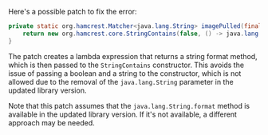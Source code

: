 Here's a possible patch to fix the error:
```java
private static org.hamcrest.Matcher<java.lang.String> imagePulled(final java.lang.String image) {
    return new org.hamcrest.core.StringContains(false, () -> java.lang.String.format("Status: Downloaded newer image for %s", image));
}
```
The patch creates a lambda expression that returns a string format method, which is then passed to the `StringContains` constructor. This avoids the issue of passing a boolean and a string to the constructor, which is not allowed due to the removal of the `java.lang.String` parameter in the updated library version.

Note that this patch assumes that the `java.lang.String.format` method is available in the updated library version. If it's not available, a different approach may be needed.